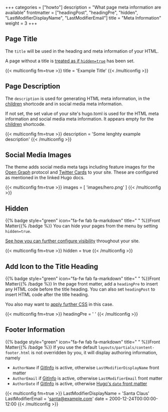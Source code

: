 +++
categories = ["howto"]
description = "What page meta information are available"
frontmatter = ["headingPost", "headingPre", "hidden", "LastModifierDisplayName", "LastModifierEmail"]
title = "Meta Information"
weight = 3
+++

## Page Title

The `title` will be used in the heading and meta information of your HTML.

A page without a title is [treated as if `hidden=true`](#hidden) has been set.

{{< multiconfig fm=true >}}
title = 'Example Title'
{{< /multiconfig >}}

## Page Description

The `description` is used for generating HTML meta information, in the [children](shortcodes/children) shortcode and in social media meta information.

If not set, the set value of your site's hugo.toml is used for the HTML meta information and social media meta information. It appears empty for the [children](shortcodes/children) shortcode.

{{< multiconfig fm=true >}}
description = 'Some lenghty example description'
{{< /multiconfig >}}

## Social Media Images

The theme adds social media meta tags including feature images for the [Open Graph](https://gohugo.io/templates/internal/#open-graph) protocol and [Twitter Cards](https://gohugo.io/templates/internal/#twitter-cards) to your site. These are configured as mentioned in the linked Hugo docs.

{{< multiconfig fm=true >}}
images = [ 'images/hero.png' ]
{{< /multiconfig >}}

## Hidden

{{% badge style="green" icon="fa-fw fab fa-markdown" title=" " %}}Front Matter{{% /badge %}} You can hide your pages from the menu by setting `hidden=true`.

[See how you can further configure visibility](configuration/content/hidden) throughout your site.

{{< multiconfig fm=true >}}
hidden = true
{{< /multiconfig >}}

## Add Icon to the Title Heading

{{% badge style="green" icon="fa-fw fab fa-markdown" title=" " %}}Front Matter{{% /badge %}} In the page front matter, add a `headingPre` to insert any HTML code before the title heading. You can also set `headingPost` to insert HTML code after the title heading.

You also may want to [apply further CSS](configuration/customization/dependencies#adding-javascript-or-stylesheets-to-all-pages) in this case.

{{< multiconfig fm=true >}}
headingPre = '<i class="fab fa-github"></i> '
{{< /multiconfig >}}

## Footer Information

{{% badge style="green" icon="fa-fw fab fa-markdown" title=" " %}}Front Matter{{% /badge %}} If you use the default `layouts/partials/content-footer.html` is not overridden by you, it will display authoring information, namely

- `AuthorName` if [GitInfo](https://gohugo.io/methods/page/gitinfo/) is active, otherwise `LastModifierDisplayName` front matter
- `AuthorEmail` if [GitInfo](https://gohugo.io/methods/page/gitinfo/) is active, otherwise `LastModifierEmail` front matter
- `AuthorDate` if [GitInfo](https://gohugo.io/methods/page/gitinfo/) is active, otherwise [Hugo's `date` front matter](https://gohugo.io/methods/page/date/)

{{< multiconfig fm=true >}}
LastModifierDisplayName = 'Santa Claus'
LastModifierEmail = 'santa@example.com'
date = 2000-12-24T00:00:00-12:00
{{< /multiconfig >}}

